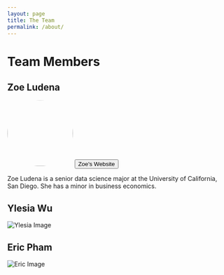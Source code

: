 ```yaml
---
layout: page
title: The Team
permalink: /about/
---
```


# Team Members

## Zoe Ludena

<img src="https://zoeludena.github.io/SeeRiseWebsite/assets/team_pics/zoe.jpg" style="clip-path: circle(); width: 80%; width: 150px; height: 150px; object-fit: cover;">

<a href="https://zoeludena.github.io/" target="_blank">
    <button>Zoe's Website</button>
</a>

Zoe Ludena is a senior data science major at the University of California, San Diego. She has a minor in business economics.

## Ylesia Wu

<div class="circle">
    <img src="https://zoeludena.github.io/SeeRiseWebsite/assets/team_pics/ylesia.jpg" alt="Ylesia Image">
</div>

## Eric Pham

<div class="circle">
    <img src="https://zoeludena.github.io/SeeRiseWebsite/assets/team_pics/eric.png" alt="Eric Image">
</div>
